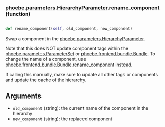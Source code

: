 ### [phoebe](phoebe.md).[parameters](phoebe.parameters.md).[HierarchyParameter](phoebe.parameters.HierarchyParameter.md).rename_component (function)


```py

def rename_component(self, old_component, new_component)

```



Swap a component in the [phoebe.parameters.HierarchyParameter](phoebe.parameters.HierarchyParameter.md).

Note that this does NOT update component tags within the
[phoebe.parametes.ParameterSet](phoebe.parametes.ParameterSet.md) or [phoebe.frontend.bundle.Bundle](phoebe.frontend.bundle.Bundle.md).
To change the name of a component, use
[phoebe.frontend.bundle.Bundle.rename_component](phoebe.frontend.bundle.Bundle.rename_component.md) instead.

If calling this manually, make sure to update all other tags
or components and update the cache of the hierarchy.

Arguments
----------
* `old_component` (string): the current name of the component in the
    hierarchy
* `new_component` (string): the replaced component

